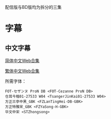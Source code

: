 配信版与BD版均为拆分的三集

# 字幕

## 中文字幕

[简体中文Web合集](https://github.com/Nekomoekissaten-SUB/Nekomoekissaten-MIR-Subs/raw/master/BURN_THE_WITCH/BURN_THE_WITCH_Web_CHS.7z)

[繁体中文Web合集](https://github.com/Nekomoekissaten-SUB/Nekomoekissaten-MIR-Subs/raw/master/BURN_THE_WITCH/BURN_THE_WITCH_Web_CHT.7z)

所需字体：
```
FOT-セザンヌ ProN DB <FOT-Cezanne ProN DB>
仓耳今楷01-27533 W04 <TsangerJinKai01-27533 W04>
方正兰亭中黑_GBK <FZLanTingHei-DB-GBK>
方正特雅宋_GBK <FZYaSong-H-GBK>
华文中宋 <STZhongsong>
```